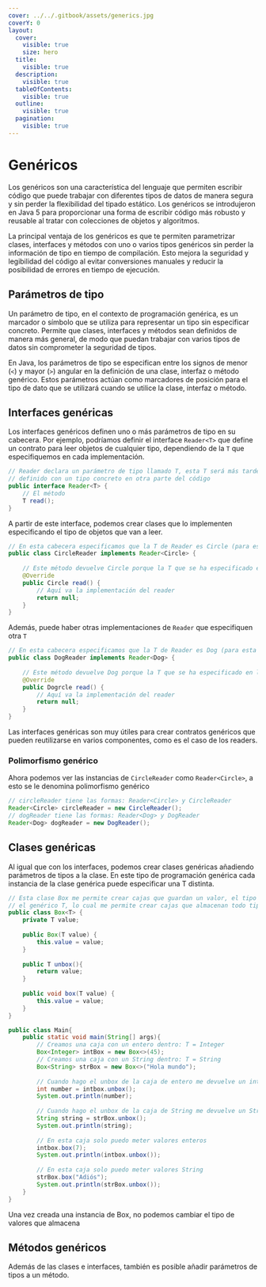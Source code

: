 ```yaml
---
cover: ../../.gitbook/assets/generics.jpg
coverY: 0
layout:
  cover:
    visible: true
    size: hero
  title:
    visible: true
  description:
    visible: true
  tableOfContents:
    visible: true
  outline:
    visible: true
  pagination:
    visible: true
---
```


# Genéricos

Los genéricos son una característica del lenguaje que permiten escribir código que puede trabajar con diferentes tipos de datos de manera segura y sin perder la flexibilidad del tipado estático. Los genéricos se introdujeron en Java 5 para proporcionar una forma de escribir código más robusto y reusable al tratar con colecciones de objetos y algoritmos.

La principal ventaja de los genéricos es que te permiten parametrizar clases, interfaces y métodos con uno o varios tipos genéricos sin perder la información de tipo en tiempo de compilación. Esto mejora la seguridad y legibilidad del código al evitar conversiones manuales y reducir la posibilidad de errores en tiempo de ejecución.

## Parámetros de tipo

Un parámetro de tipo, en el contexto de programación genérica, es un marcador o símbolo que se utiliza para representar un tipo sin especificar concreto. Permite que clases, interfaces y métodos sean definidos de manera más general, de modo que puedan trabajar con varios tipos de datos sin comprometer la seguridad de tipos.

En Java, los parámetros de tipo se especifican entre los signos de menor (`<`) y mayor (`>`) angular en la definición de una clase, interfaz o método genérico. Estos parámetros actúan como marcadores de posición para el tipo de dato que se utilizará cuando se utilice la clase, interfaz o método.

## Interfaces genéricas

Los interfaces genéricos definen uno o más parámetros de tipo en su cabecera. Por ejemplo, podríamos definir el interface `Reader<T>` que define un contrato para leer objetos de cualquier tipo, dependiendo de la `T` que especifiquemos en cada implementación.

```java
// Reader declara un parámetro de tipo llamado T, esta T será más tarde 
// definido con un tipo concreto en otra parte del código
public interface Reader<T> {
    // El método
    T read();
}
```

A partir de este interface, podemos crear clases que lo implementen especificando el tipo de objetos que van a leer.

```java
// En esta cabecera especificamos que la T de Reader es Circle (para esta clase)
public class CircleReader implements Reader<Circle> {
    
    // Este método devuelve Circle porque la T que se ha especificado en la cabecera es CIrcle
    @Override
    public Circle read() {
        // Aquí va la implementación del reader
        return null;
    }
}
```

Además, puede haber otras implementaciones de `Reader` que especifiquen otra `T`

```java
// En esta cabecera especificamos que la T de Reader es Dog (para esta clase)
public class DogReader implements Reader<Dog> {
    
    // Este método devuelve Dog porque la T que se ha especificado en la cabecera es CIrcle
    @Override
    public Dogrcle read() {
        // Aquí va la implementación del reader
        return null;
    }
}
```

Las interfaces genéricas son muy útiles para crear contratos genéricos que pueden reutilizarse en varios componentes, como es el caso de los readers.

### Polimorfismo genérico

Ahora podemos ver las instancias de `CircleReader` como `Reader<Circle>`, a esto se le denomina polimorfismo genérico

```java
// circleReader tiene las formas: Reader<Circle> y CircleReader
Reader<Circle> circleReader = new CircleReader();
// dogReader tiene las formas: Reader<Dog> y DogReader
Reader<Dog> dogReader = new DogReader();
```

## Clases genéricas

Al igual que con los interfaces, podemos crear clases genéricas añadiendo parámetros de tipos a la clase. En este tipo de programación genérica cada instancia de la clase genérica puede especificar una T distinta.

```java
// Esta clase Box me permite crear cajas que guardan un valor, el tipo del valor es 
// el genérico T, lo cual me permite crear cajas que almacenan todo tipo de valores
public class Box<T> {
    private T value;
    
    public Box(T value) {
        this.value = value;
    }
    
    public T unbox(){
        return value;
    }
    
    public void box(T value) {
        this.value = value;
    }
}

public class Main{
    public static void main(String[] args){
        // Creamos una caja con un entero dentro: T = Integer
        Box<Integer> intBox = new Box<>(45);
        // Creamos una caja con un String dentro: T = String
        Box<String> strBox = new Box<>("Hola mundo");
        
        // Cuando hago el unbox de la caja de entero me devuelve un int
        int number = intbox.unbox();
        System.out.println(number);
        
        // Cuando hago el unbox de la caja de String me devuelve un String
        String string = strBox.unbox();
        System.out.println(string);
        
        // En esta caja solo puedo meter valores enteros
        intbox.box(7);
        System.out.println(intbox.unbox());
        
        // En esta caja solo puedo meter valores String
        strBox.box("Adiós");
        System.out.println(strBox.unbox());
    }
}
```

Una vez creada una instancia de Box, no podemos cambiar el tipo de valores que almacena

## Métodos genéricos

Además de las clases e interfaces, también es posible añadir parámetros de tipos a un método.&#x20;
